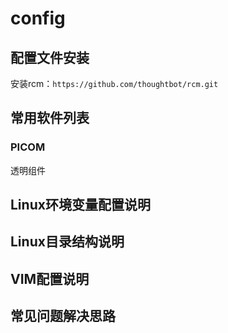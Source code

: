 # config
## 配置文件安装
安装rcm：`https://github.com/thoughtbot/rcm.git`
## 常用软件列表
### PICOM
透明组件

## Linux环境变量配置说明

## Linux目录结构说明

## VIM配置说明

## 常见问题解决思路
